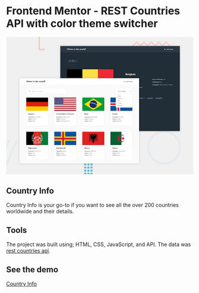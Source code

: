 # Frontend Mentor - REST Countries API with color theme switcher

![Design preview for the REST Countries API with color theme switcher coding challenge](./design/desktop-preview.jpg)


## Country Info
Country Info is your go-to if you want to see all the over 200 countries worldwide and their details.

## Tools
The project was built using; HTML, CSS, JavaScript, and API.
The data was [ rest countries api](https://restcountries.com/).
## See the demo
[Country Info](https://c-explore-countries.netlify.app/)
